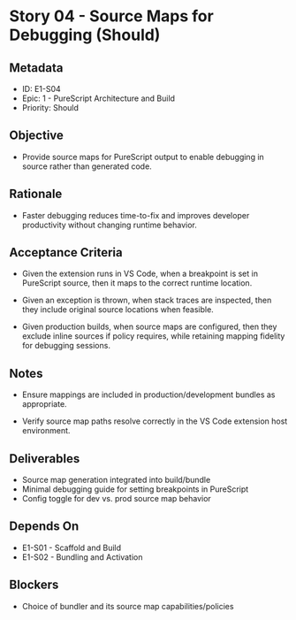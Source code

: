 # Story 04 - Source Maps for Debugging (Should)

## Metadata
- ID: E1-S04
- Epic: 1 - PureScript Architecture and Build
- Priority: Should

## Objective
- Provide source maps for PureScript output to enable debugging in source rather than generated code.

## Rationale
- Faster debugging reduces time-to-fix and improves developer productivity without changing runtime behavior.

## Acceptance Criteria
- Given the extension runs in VS Code, when a breakpoint is set in PureScript source, then it maps to the correct runtime location.
- Given an exception is thrown, when stack traces are inspected, then they include original source locations when feasible.

- Given production builds, when source maps are configured, then they exclude inline sources if policy requires, while retaining mapping fidelity for debugging sessions.

## Notes
- Ensure mappings are included in production/development bundles as appropriate.

- Verify source map paths resolve correctly in the VS Code extension host environment.

## Deliverables
- Source map generation integrated into build/bundle
- Minimal debugging guide for setting breakpoints in PureScript
- Config toggle for dev vs. prod source map behavior

## Depends On
- E1-S01 - Scaffold and Build
- E1-S02 - Bundling and Activation

## Blockers
- Choice of bundler and its source map capabilities/policies
